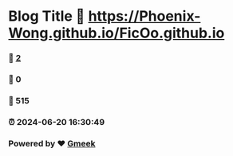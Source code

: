 # Blog Title :link: https://Phoenix-Wong.github.io/FicOo.github.io 
### :page_facing_up: [2](https://Phoenix-Wong.github.io/FicOo.github.io/tag.html) 
### :speech_balloon: 0 
### :hibiscus: 515 
### :alarm_clock: 2024-06-20 16:30:49 
### Powered by :heart: [Gmeek](https://github.com/Meekdai/Gmeek)
